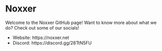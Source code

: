 # Noxxer
Welcome to the Noxxer GitHub page! Want to know more about what we do? Check out some of our socials!

<ul>
  <li>Website: https://noxxer.net</li>
  <li>Discord: https://discord.gg/28TtN5FU</li>
 <ul>
